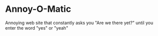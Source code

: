 # Annoy-O-Matic
Annoying web site that constantly asks you "Are we there yet?" until you enter the word "yes" or "yeah"
